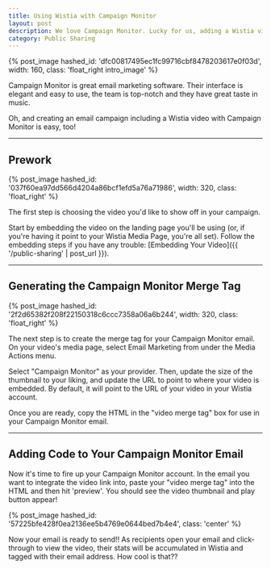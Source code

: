 ```yaml
---
title: Using Wistia with Campaign Monitor
layout: post
description: We love Campaign Monitor. Lucky for us, adding a Wistia video to an email campaign is pretty easy, too. Learn how here!
category: Public Sharing
---
```


{% post_image hashed_id: 'dfc00817495ec1fc99716cbf8478203617e0f03d', width: 160, class: 'float_right intro_image' %}

Campaign Monitor is great email marketing software.  Their interface is elegant and easy to use, the team is top-notch and they have great taste in music.

Oh, and creating an email campaign including a Wistia video with Campaign Monitor is easy, too!

----

## Prework

{% post_image hashed_id: '037f60ea97dd566d4204a86bcf1efd5a76a71986', width: 320, class: 'float_right' %}

The first step is choosing the video you'd like to show off in your campaign.

Start by embedding the video on the landing page you'll be using (or, if you're having it point to your Wistia Media Page, you're all set).  Follow the embedding steps if you have any trouble: [Embedding Your Video]({{ '/public-sharing' | post_url }}).

----

## Generating the Campaign Monitor Merge Tag

{% post_image hashed_id: '2f2d65382f208f22150318c6ccc7358a06a6b244', width: 320, class: 'float_right' %}

The next step is to create the merge tag for your Campaign Monitor email. On your video's media page, select <span class="code">Email Marketing</span> from under the Media Actions menu.


Select "Campaign Monitor" as your provider.  Then, update the size of the thumbnail to your liking, and update the URL to point to where your video is embedded.  By default, it will point to the URL of your video in your Wistia account.

Once you are ready, copy the HTML in the "video merge tag" box for use in your Campaign Monitor email.

----

## Adding Code to Your Campaign Monitor Email

Now it's time to fire up your Campaign Monitor account.  In the email you want to integrate the video link into, paste your "video merge tag" into the HTML and then hit 'preview'.  You should see the video thumbnail and play button appear!

{% post_image hashed_id: '57225bfe428f0ea2136ee5b4769e0644bed7b4e4', class: 'center' %}

Now your email is ready to send!!  As recipients open your email and click-through to view the video, their stats will be accumulated in Wistia and tagged with their email address.  How cool is that??

